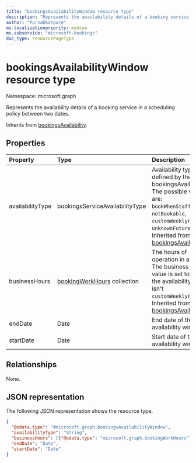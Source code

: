 ```yaml
---
title: "bookingsAvailabilityWindow resource type"
description: "Represents the availability details of a booking service in a scheduling policy between two dates."
author: "PurvaEkatpure"
ms.localizationpriority: medium
ms.subservice: "microsoft-bookings"
doc_type: resourcePageType
---
```


# bookingsAvailabilityWindow resource type

Namespace: microsoft.graph

Represents the availability details of a booking service in a scheduling policy between two dates.

Inherits from [bookingsAvailability](../resources/bookingsavailability.md).

## Properties
|Property|Type|Description|
|:---|:---|:---|
|availabilityType|bookingsServiceAvailabilityType|Availability type defined by the given bookingsAvailability. The possible values are: `bookWhenStaffAreFree`, `notBookable`, `customWeeklyHours`, `unknownFutureValue`. Inherited from [bookingsAvailability](../resources/bookingsavailability.md).|
|businessHours|[bookingWorkHours](../resources/bookingworkhours.md) collection|The hours of operation in a week. The business hours value is set to `null` if the availability type isn't `customWeeklyHours`. Inherited from [bookingsAvailability](../resources/bookingsavailability.md).|
|endDate|Date|End date of the availability window.|
|startDate|Date|Start date of the availability window.|

## Relationships
None.

## JSON representation
The following JSON representation shows the resource type.
<!-- {
  "blockType": "resource",
  "@odata.type": "microsoft.graph.bookingsAvailabilityWindow"
}
-->
``` json
{
  "@odata.type": "#microsoft.graph.bookingsAvailabilityWindow",
  "availabilityType": "String",
  "businessHours": [{"@odata.type": "microsoft.graph.bookingWorkHours"}],
  "endDate": "Date",
  "startDate": "Date"
}
```
